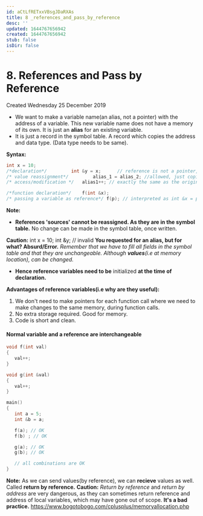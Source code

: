 ```yaml
---
id: aCtLfRETxxVBsgJDaRXAs
title: 8 _references_and_pass_by_reference
desc: ''
updated: 1644767656942
created: 1644767656942
stub: false
isDir: false
---
```

# 8. References and Pass by Reference
Created Wednesday 25 December 2019


* We want to make a variable name(an alias, not a pointer) with the address of a variable. This new variable name does not have a memory of its own. It is just an **alias** for an existing variable.
* It is just a record in the symbol table. A record which copies the address and data type. (Data type needs to be same).

**Syntax:**
```c++
int x = 10;
/*declaration*/  		int &y = x;		 // reference is not a pointer, it's an alias, so no need of assigning the address.
/* value reassignment*/ 		alias_1 = alias_2; //allowed, just copies data from alias_2 to alias1's variable.
/* access/modification */	alias1++; // exactly the same as the original name . (Nothing like derefence here).

/*function declaration*/	f(int &x);
/* passing a variable as reference*/ f(p); // interpreted as int &x = p; so no problems.
```
**Note:**

* **References 'sources' cannot be reassigned. As they are in the symbol table.** No change can be made in the symbol table, once written.

**Caution:**
int x = 10;
int &y; // invalid
**You requested for an alias, but for what? Absurd/Error.** *Remember that we have to fill all fields in the symbol table and that they are unchangeable. Although **values**(i.e at memory location), can be changed.*

* **Hence reference variables need to be** initialized **at the time of declaration.**

**Advantages of reference variables(i.e why are they useful):**

1. We don't need to make pointers for each function call where we need to make changes to the same memory, during function calls.
2. No extra storage required. Good for memory.
3. Code is short and clean.


#### Normal variable and a reference are interchangeable
```c++
void f(int val)
{
   val++;
}

void g(int &val)
{
   val++;
}

main()
{
   int a = 5;
   int &b = a;

   f(a); // OK
   f(b) ; // OK

   g(a); // OK
   g(b); // OK

   // all combinations are OK
}
```
**Note:** As we can send values(by reference), we can **recieve** values as well. Called **return by reference.**
**Caution:** *Return by reference* and *return by address* are very dangerous, as they can sometimes return reference and address of local variables, which may have gone out of scope. **It's a bad practice.**
<https://www.bogotobogo.com/cplusplus/memoryallocation.php>




